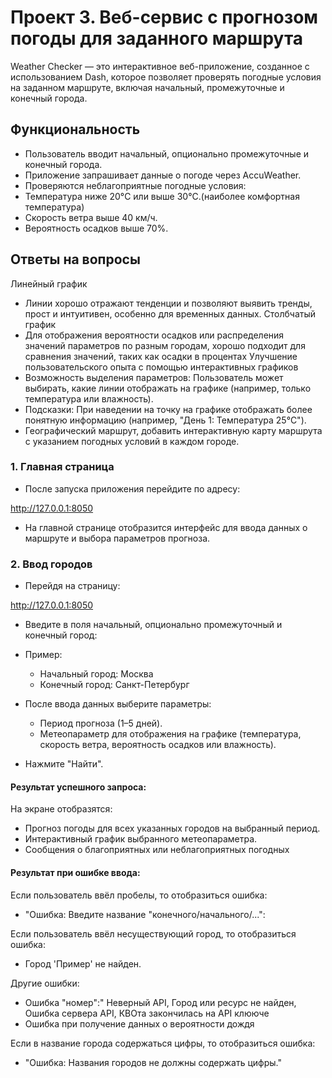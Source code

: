 # **Проект 3.** Веб-сервис с прогнозом погоды для заданного маршрута

Weather Checker — это интерактивное веб-приложение, созданное с использованием Dash, которое позволяет проверять погодные условия на заданном маршруте, включая начальный, промежуточные и конечный города.

## Функциональность

- Пользователь вводит начальный, опционально промежуточные и конечный города.
- Приложение запрашивает данные о погоде через AccuWeather.
- Проверяются неблагоприятные погодные условия:
 - Температура ниже 20°C или выше 30°C.(наиболее комфортная температура)
 - Скорость ветра выше 40 км/ч. 
 - Вероятность осадков выше 70%. 

## Ответы на вопросы

Линейный график
- Линии хорошо отражают тенденции и позволяют выявить тренды, прост и интуитивен, особенно для временных данных. 
Столбчатый график
- Для отображения вероятности осадков или распределения значений параметров по разным городам, хорошо подходит для сравнения значений, таких как осадки в процентах
Улучшение пользовательского опыта с помощью интерактивных графиков
- Возможность выделения параметров: Пользователь может выбирать, какие линии отображать на графике (например, только температура или влажность).
-  Подсказки: При наведении на точку на графике отображать более понятную информацию (например, "День 1: Температура 25°С").
-  Географический маршрут, добавить интерактивную карту маршрута с указанием погодных условий в каждом городе.


### 1. Главная страница

- После запуска приложения перейдите по адресу:

http://127.0.0.1:8050

- На главной странице отобразится интерфейс для ввода данных о маршруте и выбора параметров прогноза. 

### 2. Ввод городов

- Перейдя на страницу:

http://127.0.0.1:8050

- Введите в поля начальный, опционально промежуточный и конечный город:
- Пример:
  - Начальный город: Москва
  - Конечный город: Санкт-Петербург
    
- После ввода данных выберите параметры:
  - Период прогноза (1–5 дней).
  - Метеопараметр для отображения на графике (температура, скорость ветра, вероятность осадков или влажность).
- Нажмите "Найти".

#### Результат успешного запроса:
На экране отобразятся:

- Прогноз погоды для всех указанных городов на выбранный период.
- Интерактивный график выбранного метеопараметра.
- Сообщения о благоприятных или неблагоприятных погодных 

#### Результат при ошибке ввода:

Если пользователь ввёл пробелы, то отобразиться ошибка:
- "Ошибка: Введите название "конечного/начального/...":

Если пользователь ввёл несуществующий город, то отобразиться ошибка:
- Город 'Пример' не найден.

Другие ошибки:
- Ошибка "номер":" Неверный API, Город или ресурс не найден, Ошибка сервера API, КВОта закончилась на API клююче
- Ошибка при получение данных о вероятности дождя 



Если в название города содержаться цифры, то отобразиться ошибка: 
- "Ошибка: Названия городов не должны содержать цифры."
